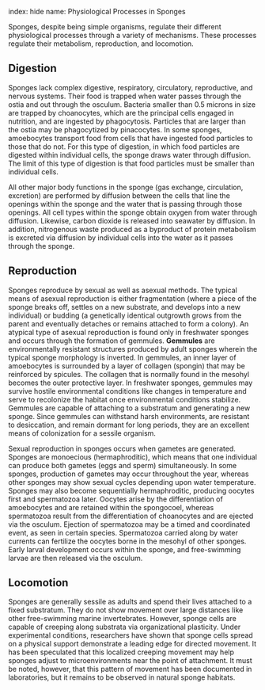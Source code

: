 index: hide
name: Physiological Processes in Sponges

Sponges, despite being simple organisms, regulate their different physiological processes through a variety of mechanisms. These processes regulate their metabolism, reproduction, and locomotion.

## Digestion

Sponges lack complex digestive, respiratory, circulatory, reproductive, and nervous systems. Their food is trapped when water passes through the ostia and out through the osculum. Bacteria smaller than 0.5 microns in size are trapped by choanocytes, which are the principal cells engaged in nutrition, and are ingested by phagocytosis. Particles that are larger than the ostia may be phagocytized by pinacocytes. In some sponges, amoebocytes transport food from cells that have ingested food particles to those that do not. For this type of digestion, in which food particles are digested within individual cells, the sponge draws water through diffusion. The limit of this type of digestion is that food particles must be smaller than individual cells.

All other major body functions in the sponge (gas exchange, circulation, excretion) are performed by diffusion between the cells that line the openings within the sponge and the water that is passing through those openings. All cell types within the sponge obtain oxygen from water through diffusion. Likewise, carbon dioxide is released into seawater by diffusion. In addition, nitrogenous waste produced as a byproduct of protein metabolism is excreted via diffusion by individual cells into the water as it passes through the sponge.

## Reproduction

Sponges reproduce by sexual as well as asexual methods. The typical means of asexual reproduction is either fragmentation (where a piece of the sponge breaks off, settles on a new substrate, and develops into a new individual) or budding (a genetically identical outgrowth grows from the parent and eventually detaches or remains attached to form a colony). An atypical type of asexual reproduction is found only in freshwater sponges and occurs through the formation of gemmules.  **Gemmules** are environmentally resistant structures produced by adult sponges wherein the typical sponge morphology is inverted. In gemmules, an inner layer of amoebocytes is surrounded by a layer of collagen (spongin) that may be reinforced by spicules. The collagen that is normally found in the mesohyl becomes the outer protective layer. In freshwater sponges, gemmules may survive hostile environmental conditions like changes in temperature and serve to recolonize the habitat once environmental conditions stabilize. Gemmules are capable of attaching to a substratum and generating a new sponge. Since gemmules can withstand harsh environments, are resistant to desiccation, and remain dormant for long periods, they are an excellent means of colonization for a sessile organism.

Sexual reproduction in sponges occurs when gametes are generated. Sponges are monoecious (hermaphroditic), which means that one individual can produce both gametes (eggs and sperm) simultaneously. In some sponges, production of gametes may occur throughout the year, whereas other sponges may show sexual cycles depending upon water temperature. Sponges may also become sequentially hermaphroditic, producing oocytes first and spermatozoa later. Oocytes arise by the differentiation of amoebocytes and are retained within the spongocoel, whereas spermatozoa result from the differentiation of choanocytes and are ejected via the osculum. Ejection of spermatozoa may be a timed and coordinated event, as seen in certain species. Spermatozoa carried along by water currents can fertilize the oocytes borne in the mesohyl of other sponges. Early larval development occurs within the sponge, and free-swimming larvae are then released via the osculum.

## Locomotion

Sponges are generally sessile as adults and spend their lives attached to a fixed substratum. They do not show movement over large distances like other free-swimming marine invertebrates. However, sponge cells are capable of creeping along substrata via organizational plasticity. Under experimental conditions, researchers have shown that sponge cells spread on a physical support demonstrate a leading edge for directed movement. It has been speculated that this localized creeping movement may help sponges adjust to microenvironments near the point of attachment. It must be noted, however, that this pattern of movement has been documented in laboratories, but it remains to be observed in natural sponge habitats.
